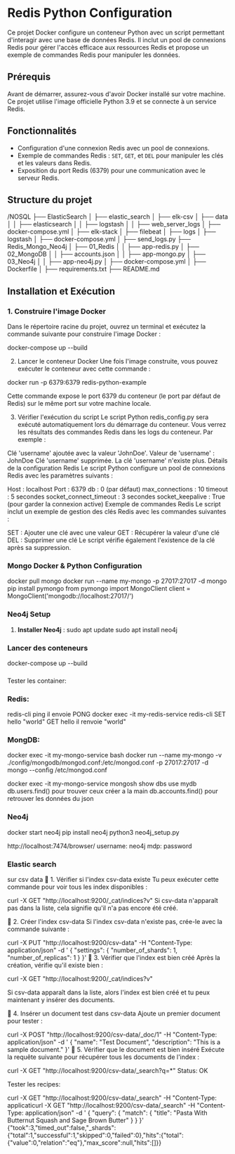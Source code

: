 # Redis Python Configuration

Ce projet Docker configure un conteneur Python avec un script permettant d'interagir avec une base de données Redis. Il inclut un pool de connexions Redis pour gérer l'accès efficace aux ressources Redis et propose un exemple de commandes Redis pour manipuler les données.

## Prérequis

Avant de démarrer, assurez-vous d'avoir Docker installé sur votre machine. Ce projet utilise l'image officielle Python 3.9 et se connecte à un service Redis.

## Fonctionnalités

- Configuration d'une connexion Redis avec un pool de connexions.
- Exemple de commandes Redis : `SET`, `GET`, et `DEL` pour manipuler les clés et les valeurs dans Redis.
- Exposition du port Redis (6379) pour une communication avec le serveur Redis.

## Structure du projet

/NOSQL
  ├── ElasticSearch
  │   ├── elastic_search
  │   ├── elk-csv
  │   ├── data
  │   │   ├── elasticsearch
  │   │   ├── logstash
  │   │   ├── web_server_logs
  │   ├── docker-compose.yml
  │   ├── elk-stack
  │   ├── filebeat
  │   ├── logs
  │   ├── logstash
  │   ├── docker-compose.yml
  │   ├── send_logs.py
  ├── Redis_Mongo_Neo4j
  │   ├── 01_Redis
  │   │   ├── app-redis.py
  │   ├── 02_MongoDB
  │   │   ├── accounts.json
  │   │   ├── app-mongo.py
  │   ├── 03_Neo4j
  │   │   ├── app-neo4j.py
  │   ├── docker-compose.yml
  │   ├── Dockerfile
  │   ├── requirements.txt
  ├── README.md
  
## Installation et Exécution

### 1. Construire l'image Docker

Dans le répertoire racine du projet, ouvrez un terminal et exécutez la commande suivante pour construire l'image Docker :


docker-compose up --build

2. Lancer le conteneur Docker
Une fois l'image construite, vous pouvez exécuter le conteneur avec cette commande :

docker run -p 6379:6379 redis-python-example

Cette commande expose le port 6379 du conteneur (le port par défaut de Redis) sur le même port sur votre machine locale.

3. Vérifier l'exécution du script
Le script Python redis_config.py sera exécuté automatiquement lors du démarrage du conteneur. Vous verrez les résultats des commandes Redis dans les logs du conteneur. Par exemple :


Clé 'username' ajoutée avec la valeur 'JohnDoe'.
Valeur de 'username' : JohnDoe
Clé 'username' supprimée.
La clé 'username' n'existe plus.
Détails de la configuration Redis
Le script Python configure un pool de connexions Redis avec les paramètres suivants :

Host : localhost
Port : 6379
db : 0 (par défaut)
max_connections : 10
timeout : 5 secondes
socket_connect_timeout : 3 secondes
socket_keepalive : True (pour garder la connexion active)
Exemple de commandes Redis
Le script inclut un exemple de gestion des clés Redis avec les commandes suivantes :

SET : Ajouter une clé avec une valeur
GET : Récupérer la valeur d'une clé
DEL : Supprimer une clé
Le script vérifie également l'existence de la clé après sa suppression.


###


### Mongo Docker & Python Configuration
docker pull mongo
docker run --name my-mongo -p 27017:27017 -d mongo
pip install pymongo
from pymongo import MongoClient
client = MongoClient('mongodb://localhost:27017/')

###

### Neo4j Setup

1. **Installer Neo4j** :
   sudo apt update
   sudo apt install neo4j

###
### Lancer des conteneurs
docker-compose up --build

###
Tester les container:
### Redis: 
redis-cli ping il envoie PONG
docker exec -it my-redis-service redis-cli
SET hello "world"
GET hello il renvoie "world"


### MongDB:
docker exec -it my-mongo-service bash
docker run --name my-mongo -v ./config/mongodb/mongod.conf:/etc/mongod.conf -p 27017:27017 -d mongo --config /etc/mongod.conf

docker exec -it my-mongo-service mongosh
show dbs
use mydb
db.users.find() pour trouver ceux créer a la main
db.accounts.find() pour retrouver les données du json




### Neo4j
docker start neo4j
pip install neo4j
python3 neo4j_setup.py

http://localhost:7474/browser/
username: neo4j
mdp: password


### Elastic search
sur csv data
📌 1. Vérifier si l'index csv-data existe
Tu peux exécuter cette commande pour voir tous les index disponibles :


curl -X GET "http://localhost:9200/_cat/indices?v"
Si csv-data n'apparaît pas dans la liste, cela signifie qu'il n'a pas encore été créé.

📌 2. Créer l'index csv-data
Si l'index csv-data n'existe pas, crée-le avec la commande suivante :


curl -X PUT "http://localhost:9200/csv-data" -H "Content-Type: application/json" -d '
{
  "settings": {
    "number_of_shards": 1,
    "number_of_replicas": 1
  }
}'
📌 3. Vérifier que l'index est bien créé
Après la création, vérifie qu'il existe bien :

curl -X GET "http://localhost:9200/_cat/indices?v"

Si csv-data apparaît dans la liste, alors l'index est bien créé et tu peux maintenant y insérer des documents.

📌 4. Insérer un document test dans csv-data
Ajoute un premier document pour tester :


curl -X POST "http://localhost:9200/csv-data/_doc/1" -H "Content-Type: application/json" -d '
{
  "name": "Test Document",
  "description": "This is a sample document."
}'
📌 5. Vérifier que le document est bien inséré
Exécute la requête suivante pour récupérer tous les documents de l'index :

curl -X GET "http://localhost:9200/csv-data/_search?q=*"
Status: OK

Tester les recipes:

 curl -X GET "http://localhost:9200/csv-data/_search" -H "Content-Type: applicaticurl -X GET "http://localhost:9200/csv-data/_search" -H "Content-Type: application/json" -d '
{
  "query": {
    "match": {
      "title": "Pasta With Butternut Squash and Sage Brown Butter"
    }
  }
}'
{"took":3,"timed_out":false,"_shards":{"total":1,"successful":1,"skipped":0,"failed":0},"hits":{"total":{"value":0,"relation":"eq"},"max_score":null,"hits":[]}}


###